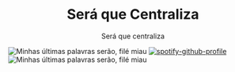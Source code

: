 <h1 align="center" style="font-weight:700;">
  Será que Centraliza
</h1>

<div align="center">
  Será que centraliza
</div>

![Minhas últimas palavras serão, filé miau](https://myoctocat.com/assets/images/base-octocat.svg)
[![spotify-github-profile](https://spotify-github-profile.vercel.app/api/view?uid=12179186620&cover_image=true&theme=default&show_offline=true&background_color=121212)](https://spotify-github-profile.vercel.app/api/view?uid=12179186620&redirect=true)
![Minhas últimas palavras serão, filé miau](https://myoctocat.com/assets/images/base-octocat.svg)

